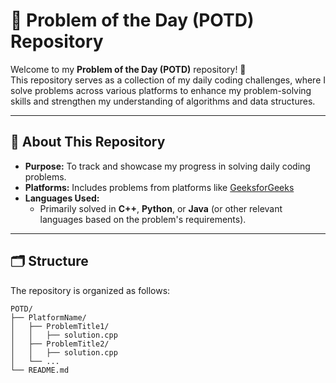 # 🧠 Problem of the Day (POTD) Repository

Welcome to my **Problem of the Day (POTD)** repository! 🚀  
This repository serves as a collection of my daily coding challenges, where I solve problems across various platforms to enhance my problem-solving skills and strengthen my understanding of algorithms and data structures.

---

## 📖 **About This Repository**

- **Purpose:** To track and showcase my progress in solving daily coding problems.
- **Platforms:** Includes problems from platforms like [GeeksforGeeks](https://www.geeksforgeeks.org/)
- **Languages Used:**  
  - Primarily solved in **C++**, **Python**, or **Java** (or other relevant languages based on the problem's requirements).

---

## 🗂️ **Structure**

The repository is organized as follows:

```plaintext
POTD/
├── PlatformName/
│   ├── ProblemTitle1/
│   │   ├── solution.cpp
│   ├── ProblemTitle2/
│   │   ├── solution.cpp
│   └── ...
└── README.md
